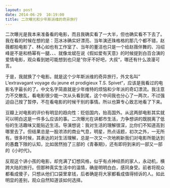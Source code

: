 ```yaml
---
layout: post
date: 2014-06-29  10:19:00
title: 二次曝光和少年斯派维的奇异旅行
---
```



二次曝光是我本来准备看的电影，而且我确实看了一大半，但也确实看不下去了。我在看的时候在想的是：范冰冰确实好漂亮、当年演还珠格格的那几个都不错，赵薇都拍电影了、林心如也有工作室了、当年的董洁也只是一个给赵薇伴舞的、冯绍峰是不是和杨幂有一腿、、、就像龙斌在说《假如爱有天意》的时候提到白百合演的爱情电影，观众看到她可能想到也只是”你牙不好吧，大叔“，哪还有什么浪漫可言。


于是，我就换了个电影。就是这个少年斯派维的奇异旅行，外文名叫”
L’extravagant voyage du jeune et prodigieux T.S.
Spivet“，应该是我看过的电影名字最长的了。中文名字简直就是少年维特的烦恼和少年派的奇幻漂流。我注意力不交散乱，看电影很少能一次从头看到尾，这个中间我也分心了一两次，不过强迫自己按了暂停，不在看电影的时候干别的事情。所以也算专心致志地看了下来。

豆瓣上对电影的评价有明显的趋向性：贬低国内，抬高国外。从这两部电影其实就可以明白这是一件多么应该的事。二次曝光在讲都市生活，力争想讲的既脱离了低俗的生活趣味又能贴近生活。导演想说：我对生活的理解很深，比你们不知道高到哪里去了。但结果总是一股浓浓的商业气息，明星，热点话题，初次之外，一无所有。很多时候，其表达的对生活理解，总是一次又一次地刷新我们对电影所能达到的愚蠢下限的认知，比如居然拍了三部的《青春期》，还有即将到来的一部又一部的《小时代》。

反观这个讲小孩的电影，却充满了幻想风格，似乎有点神经质的家人，永动机，横跨大陆的旅行。但那种真实生活中的温情，确是明明白白，感同身受。前者将观众都看成傻子，只想从他们口袋里拿钱，后者确是将大家都看成值得倾诉的人。如此明显的差别，观众自然知道该如何选择。


